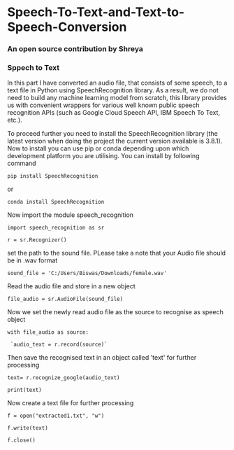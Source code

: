 # Speech-To-Text-and-Text-to-Speech-Conversion
### An open source contribution by Shreya ###
### Sppech to Text ###

In this part I have converted an audio file, that consists of some speech, to a text file in Python using SpeechRecognition library. As a result, we do not need to build any machine learning model from scratch, this library provides us with convenient wrappers for various well known public speech recognition APIs (such as Google Cloud Speech API, IBM Speech To Text, etc.).

To proceed further you need to install the SpeechRecognition library (the latest version when doing the project the current version available is 3.8.1). Now to install you can use pip or conda depending upon which development platform you are utilising. You can install by following command

`pip install SpeechRecognition`

or

`conda install SpeechRecognition`

Now import the module speech_recognition

`import speech_recognition as sr`

`r = sr.Recognizer()`

set the path to the sound file. PLease take a note that your Audio file should be in .wav format

`sound_file = 'C:/Users/Biswas/Downloads/female.wav'`

Read the audio file and store in a new object

`file_audio = sr.AudioFile(sound_file)`

Now we set the newly read audio file as the source to recognise as speech object

`with file_audio as source:`

     `audio_text = r.record(source)`

Then save the recognised text in an object called 'text' for further processing

`text= r.recognize_google(audio_text)`
 
 `print(text)`
 
 Now create a text file for further processing

`f = open("extracted1.txt", "w")`

`f.write(text)`

`f.close()`
